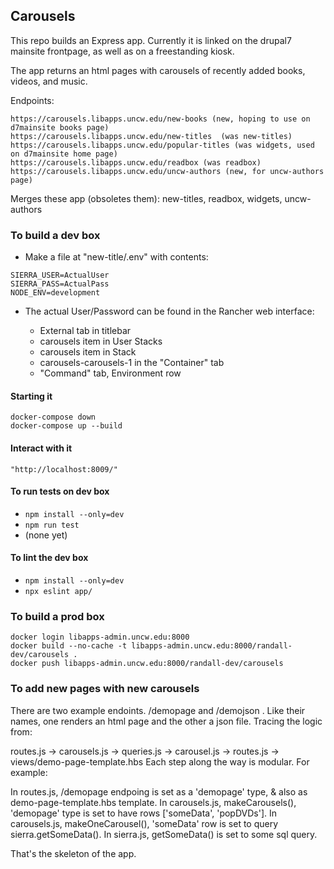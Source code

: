 ## Carousels

This repo builds an Express app.  Currently it is linked on the drupal7 mainsite frontpage, as well as on a freestanding kiosk.

The app returns an html pages with carousels of recently added books, videos, and music.

Endpoints:

    https://carousels.libapps.uncw.edu/new-books (new, hoping to use on d7mainsite books page)
    https://carousels.libapps.uncw.edu/new-titles  (was new-titles)
    https://carousels.libapps.uncw.edu/popular-titles (was widgets, used on d7mainsite home page)
    https://carousels.libapps.uncw.edu/readbox (was readbox)
    https://carousels.libapps.uncw.edu/uncw-authors (new, for uncw-authors page)

Merges these app (obsoletes them): new-titles, readbox, widgets, uncw-authors


### To build a dev box

  - Make a file at "new-title/.env" with contents:

```
SIERRA_USER=ActualUser
SIERRA_PASS=ActualPass
NODE_ENV=development
```

  - The actual User/Password can be found in the Rancher web interface:

    - External tab in titlebar
    - carousels item in User Stacks
    - carousels item in Stack
    - carousels-carousels-1 in the "Container" tab
    - "Command" tab, Environment row

#### Starting it

```
docker-compose down
docker-compose up --build
```

#### Interact with it

```
"http://localhost:8009/"
```

#### To run tests on dev box

  - `npm install --only=dev`
  - `npm run test`
  - (none yet)

#### To lint the dev box

  - `npm install --only=dev`
  - `npx eslint app/`

### To build a prod box

```
docker login libapps-admin.uncw.edu:8000
docker build --no-cache -t libapps-admin.uncw.edu:8000/randall-dev/carousels .
docker push libapps-admin.uncw.edu:8000/randall-dev/carousels
```


### To add new pages with new carousels

There are two example endoints.  /demopage and /demojson .  Like their names, one renders an html page and the other a json file.  Tracing the logic from:
  
   routes.js -> carousels.js -> queries.js -> carousel.js -> routes.js -> views/demo-page-template.hbs
   Each step along the way is modular. For example:

   In routes.js, /demopage endpoing is set as a 'demopage' type, & also as demo-page-template.hbs template.
   In carousels.js, makeCarousels(), 'demopage' type is set to have rows ['someData', 'popDVDs'].
   In carousels.js, makeOneCarousel(), 'someData' row is set to query sierra.getSomeData().
   In sierra.js, getSomeData() is set to some sql query.
   
   That's the skeleton of the app.
